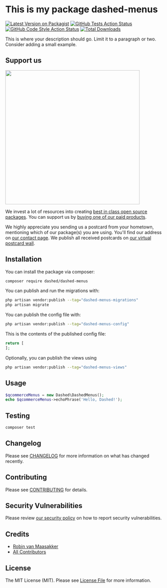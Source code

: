 # This is my package dashed-menus

[![Latest Version on Packagist](https://img.shields.io/packagist/v/Dashed-DEV/dashed-menus.svg?style=flat-square)](https://packagist.org/packages/Dashed-DEV/dashed-menus)
[![GitHub Tests Action Status](https://img.shields.io/github/workflow/status/Dashed-DEV/dashed-menus/run-tests?label=tests)](https://github.com/Dashed-DEV/dashed-menus/actions?query=workflow%3Arun-tests+branch%3Amain)
[![GitHub Code Style Action Status](https://img.shields.io/github/workflow/status/Dashed-DEV/dashed-menus/Check%20&%20fix%20styling?label=code%20style)](https://github.com/Dashed-DEV/dashed-menus/actions?query=workflow%3A"Check+%26+fix+styling"+branch%3Amain)
[![Total Downloads](https://img.shields.io/packagist/dt/Dashed-DEV/dashed-menus.svg?style=flat-square)](https://packagist.org/packages/Dashed-DEV/dashed-menus)

This is where your description should go. Limit it to a paragraph or two. Consider adding a small example.

## Support us

[<img src="https://github-ads.s3.eu-central-1.amazonaws.com/dashed-menus.jpg?t=1" width="419px" />](https://spatie.be/github-ad-click/dashed-menus)

We invest a lot of resources into creating [best in class open source packages](https://spatie.be/open-source). You can support us by [buying one of our paid products](https://spatie.be/open-source/support-us).

We highly appreciate you sending us a postcard from your hometown, mentioning which of our package(s) you are using. You'll find our address on [our contact page](https://spatie.be/about-us). We publish all received postcards on [our virtual postcard wall](https://spatie.be/open-source/postcards).

## Installation

You can install the package via composer:

```bash
composer require dashed/dashed-menus
```

You can publish and run the migrations with:

```bash
php artisan vendor:publish --tag="dashed-menus-migrations"
php artisan migrate
```

You can publish the config file with:

```bash
php artisan vendor:publish --tag="dashed-menus-config"
```

This is the contents of the published config file:

```php
return [
];
```

Optionally, you can publish the views using

```bash
php artisan vendor:publish --tag="dashed-menus-views"
```

## Usage

```php
$qcommerceMenus = new Dashed\DashedMenus();
echo $qcommerceMenus->echoPhrase('Hello, Dashed!');
```

## Testing

```bash
composer test
```

## Changelog

Please see [CHANGELOG](CHANGELOG.md) for more information on what has changed recently.

## Contributing

Please see [CONTRIBUTING](.github/CONTRIBUTING.md) for details.

## Security Vulnerabilities

Please review [our security policy](../../security/policy) on how to report security vulnerabilities.

## Credits

- [Robin van Maasakker](https://github.com/Dashed)
- [All Contributors](../../contributors)

## License

The MIT License (MIT). Please see [License File](LICENSE.md) for more information.
